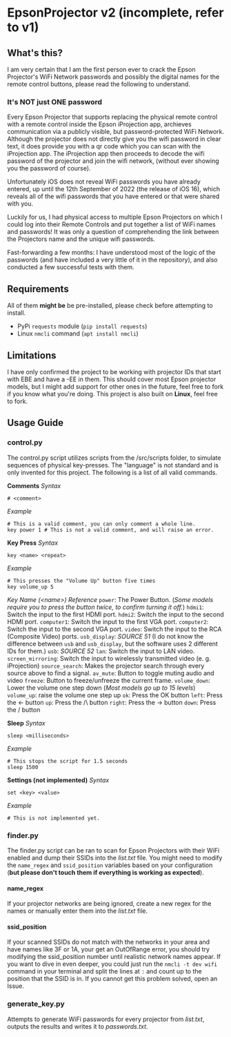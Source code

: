 
# EpsonProjector v2 (incomplete, refer to v1)
## What's this?
I am very certain that I am the first person ever to crack the Epson Projector's WiFi Network passwords and possibly the digital names for the remote control buttons, please read the following to understand.

### It's NOT just ONE password
Every Epson Projector that supports replacing the physical remote control with a remote control inside the Epson iProjection app, archieves communication via a publicly visible, but password-protected WiFi Network. Although the projector does not directly give you the wifi password in clear text, it does provide you with a qr code which you can scan with the iProjection app. The iProjection app then proceeds to decode the wifi password of the projector and join the wifi network, (without ever showing you the password of course).

Unfortunately iOS does not reveal WiFi passwords you have already entered, up until the 12th September of 2022 (the release of iOS 16), which reveals all of the wifi passwords that you have entered or that were shared with you.

Luckily for us, I had physical access to multiple Epson Projectors on which I could log into their Remote Controls and put together a list of WiFi names and passwords! It was only a question of comprehending the link between the Projectors name and the unique wifi passwords.

Fast-forwarding a few months: I have understood most of the logic of the passwords (and have included a very little of it in the repository), and also conducted a few successful tests with them.

## Requirements
All of them **might be** be pre-installed, please check before attempting to install.
- PyPi `requests` module (`pip install requests`)
- Linux `nmcli` command (`apt install nmcli`)

## Limitations
I have only confirmed the project to be working with projector IDs that start with EBE and have a -EE in them. This should cover most Epson projector models, but I might add support for other ones in the future, feel free to fork if you know what you're doing.
This project is also built on **Linux**, feel free to fork.

## Usage Guide
### control.py
The control.py script utilizes scripts from the /src/scripts folder, to simulate sequences of physical key-presses. The "language" is not standard and is only invented for this project. The following is a list of all valid commands.

**Comments**
*Syntax*

    # <comment>

*Example*

    # This is a valid comment, you can only comment a whole line.
    key power 1 # This is not a valid comment, and will raise an error.

**Key Press**
*Syntax*

    key <name> <repeat>

*Example*

    # This presses the "Volume Up" button five times
    key volume_up 5

*Key Name (\<name\>) Reference*
`power`: The Power Button. (*Some models require you to press the button twice, to confirm turning it off.*)
`hdmi1`: Switch the input to the first HDMI port.
`hdmi2`: Switch the input to the second HDMI port.
`computer1`: Switch the input to the first VGA port.
`computer2`: Switch the input to the second VGA port.
`video`: Switch the input to the RCA (Composite Video) ports.
`usb_display`: *SOURCE 51* (I do not know the difference between `usb` and `usb_display`, but the software uses 2 different IDs for them.)
`usb`: *SOURCE 52*
`lan`: Switch the input to LAN video.
`screen_mirroring`: Switch the input to wirelessly transmitted video (e. g. iProjection)
`source_search`: Makes the projector search through every source above to find a signal.
`av_mute`: Button to toggle muting audio and video
`freeze`: Button to freeze/unfreeze the current frame.
`volume_down`: Lower the volume one step down (*Most models go up to 15 levels*)
`volume_up`: raise the volume one step up
`ok`: Press the OK button
`left`: Press the <- button
`up`: Press the /\ button
`right`: Press the -> button
`down`: Press the \/ button

**Sleep**
*Syntax*

    sleep <milliseconds>

*Example*

    # This stops the script for 1.5 seconds
    sleep 1500

**Settings (not implemented)**
*Syntax*

    set <key> <value>

*Example*

    # This is not implemented yet.

### finder.py
The finder.py script can be ran to scan for Epson Projectors with their WiFi enabled and dump their SSIDs into the *list.txt* file. You might need to modify the `name_regex` and `ssid_position` variables based on your configuration (**but please don't touch them if everything is working as expected**).

#### name_regex
If your projector networks are being ignored, create a new regex for the names or manually enter them into the *list.txt* file.

#### ssid_position
If your scanned SSIDs do not match with the networks in your area and have names like 3F or 1A, your get an OutOfRange error, you should try modifying the ssid_position number until realistic network names appear.
If you want to dive in even deeper, you could just run the `nmcli -t dev wifi` command in your terminal and split the lines at `:` and count up to the position that the SSID is in. If you cannot get this problem solved, open an Issue.

### generate_key.py
Attempts to generate WiFi passwords for every projector from *list.txt*, outputs the results and writes it to *passwords.txt*.
